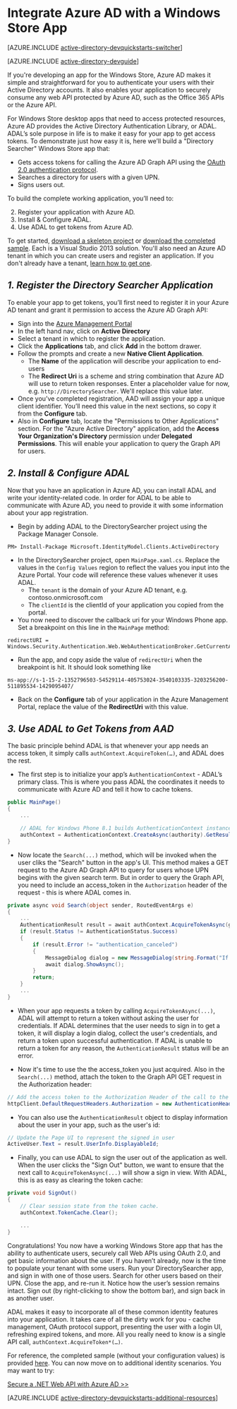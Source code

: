 <properties
    pageTitle="Azure AD Windows Store Getting Started | Microsoft Azure"
    description="How to build a Windows Store application that integrates with Azure AD for sign in and calls Azure AD protected APIs using OAuth."
    services="active-directory"
    documentationCenter="windows"
    authors="dstrockis"
    manager="mbaldwin"
    editor=""/>

<tags
    ms.service="active-directory"
    ms.workload="identity"
    ms.tgt_pltfrm="mobile-windows-store"
    ms.devlang="dotnet"
    ms.topic="article"
    ms.date="10/13/2015"
    ms.author="dastrock"/>


# Integrate Azure AD with a Windows Store App

[AZURE.INCLUDE [active-directory-devquickstarts-switcher](../../includes/active-directory-devquickstarts-switcher.md)]

[AZURE.INCLUDE [active-directory-devguide](../../includes/active-directory-devguide.md)]

If you're developing an app for the Windows Store, Azure AD makes it simple and straightforward for you to authenticate your users with their Active Directory accounts.  It also enables your application to securely consume any web API protected by Azure AD, such as the Office 365 APIs or the Azure API.

For Windows Store desktop apps that need to access protected resources, Azure AD provides the Active Directory Authentication Library, or ADAL.  ADAL’s sole purpose in life is to make it easy for your app to get access tokens.  To demonstrate just how easy it is, here we’ll build a "Directory Searcher" Windows Store app that:

-   Gets access tokens for calling the Azure AD Graph API using the [OAuth 2.0 authentication protocol](https://msdn.microsoft.com/library/azure/dn645545.aspx).
-   Searches a directory for users with a given UPN.
-   Signs users out.

To build the complete working application, you’ll need to:

2. Register your application with Azure AD.
3. Install & Configure ADAL.
5. Use ADAL to get tokens from Azure AD.

To get started, [download a skeleton project](https://github.com/AzureADQuickStarts/NativeClient-WindowsStore/archive/skeleton.zip) or [download the completed sample](https://github.com/AzureADQuickStarts/NativeClient-WindowsStore/archive/complete.zip).  Each is a Visual Studio 2013 solution.  You'll also need an Azure AD tenant in which you can create users and register an application.  If you don't already have a tenant, [learn how to get one](active-directory-howto-tenant.md).

## *1. Register the Directory Searcher Application*
To enable your app to get tokens, you’ll first need to register it in your Azure AD tenant and grant it permission to access the Azure AD Graph API:

-   Sign into the [Azure Management Portal](https://manage.windowsazure.com)
-   In the left hand nav, click on **Active Directory**
-   Select a tenant in which to register the application.
-   Click the **Applications** tab, and click **Add** in the bottom drawer.
-   Follow the prompts and create a new **Native Client Application**.
    -   The **Name** of the application will describe your application to end-users
    -   The **Redirect Uri** is a scheme and string combination that Azure AD will use to return token responses.  Enter a placeholder value for now, e.g. `http://DirectorySearcher`.  We'll replace this value later.
-   Once you’ve completed registration, AAD will assign your app a unique client identifier.  You’ll need this value in the next sections, so copy it from the **Configure** tab.
- Also in **Configure** tab, locate the "Permissions to Other Applications" section.  For the "Azure Active Directory" application, add the **Access Your Organization's Directory** permission under **Delegated Permissions**.  This will enable your application to query the Graph API for users.

## *2. Install & Configure ADAL*
Now that you have an application in Azure AD, you can install ADAL and write your identity-related code.  In order for ADAL to be able to communicate with Azure AD, you need to provide it with some information about your app registration.
-   Begin by adding ADAL to the DirectorySearcher project using the Package Manager Console.

```
PM> Install-Package Microsoft.IdentityModel.Clients.ActiveDirectory
```

-   In the DirectorySearcher project, open `MainPage.xaml.cs`.  Replace the values in the `Config Values` region to reflect the values you input into the Azure Portal.  Your code will reference these values whenever it uses ADAL.
    -   The `tenant` is the domain of your Azure AD tenant, e.g. contoso.onmicrosoft.com
    -   The `clientId` is the clientId of your application you copied from the portal.
-   You now need to discover the callback uri for your Windows Phone app.  Set a breakpoint on this line in the `MainPage` method:

```
redirectURI = Windows.Security.Authentication.Web.WebAuthenticationBroker.GetCurrentApplicationCallbackUri();
```
- Run the app, and copy aside the value of `redirectUri` when the breakpoint is hit.  It should look something like

```
ms-app://s-1-15-2-1352796503-54529114-405753024-3540103335-3203256200-511895534-1429095407/
```

- Back on the **Configure** tab of your application in the Azure Management Portal, replace the value of the **RedirectUri** with this value.  

## *3.  Use ADAL to Get Tokens from AAD*
The basic principle behind ADAL is that whenever your app needs an access token, it simply calls `authContext.AcquireToken(…)`, and ADAL does the rest.  

-   The first step is to initialize your app’s `AuthenticationContext` - ADAL’s primary class.  This is where you pass ADAL the coordinates it needs to communicate with Azure AD and tell it how to cache tokens.

```C#
public MainPage()
{
    ...

    // ADAL for Windows Phone 8.1 builds AuthenticationContext instances through a factory
    authContext = AuthenticationContext.CreateAsync(authority).GetResults();
}
```

- Now locate the `Search(...)` method, which will be invoked when the user cliks the "Search" button in the app's UI.  This method makes a GET request to the Azure AD Graph API to query for users whose UPN begins with the given search term.  But in order to query the Graph API, you need to include an access_token in the `Authorization` header of the request - this is where ADAL comes in.

```C#
private async void Search(object sender, RoutedEventArgs e)
{
    ...
    AuthenticationResult result = await authContext.AcquireTokenAsync(graphResourceId, clientId, redirectURI);
    if (result.Status != AuthenticationStatus.Success)
    {
        if (result.Error != "authentication_canceled")
        {
            MessageDialog dialog = new MessageDialog(string.Format("If the error continues, please contact your administrator.\n\nError: {0}\n\nError Description:\n\n{1}", result.Error, result.ErrorDescription), "Sorry, an error occurred while signing you in.");
            await dialog.ShowAsync();
        }
        return;
    }
    ...
}
```
- When your app requests a token by calling `AcquireTokenAsync(...)`, ADAL will attempt to return a token without asking the user for credentials.  If ADAL determines that the user needs to sign in to get a token, it will display a login dialog, collect the user's credentials, and return a token upon successful authentication.  If ADAL is unable to return a token for any reason, the `AuthenticationResult` status will be an error.

- Now it's time to use the the access_token you just acquired.  Also in the `Search(...)` method, attach the token to the Graph API GET request in the Authorization header:

```C#
// Add the access token to the Authorization Header of the call to the Graph API
httpClient.DefaultRequestHeaders.Authorization = new AuthenticationHeaderValue("Bearer", result.AccessToken);

```
- You can also use the `AuthenticationResult` object to display information about the user in your app, such as the user's id:

```C#
// Update the Page UI to represent the signed in user
ActiveUser.Text = result.UserInfo.DisplayableId;
```
- Finally, you can use ADAL to sign the user out of the application as well.  When the user clicks the "Sign Out" button, we want to ensure that the next call to `AcquireTokenAsync(...)` will show a sign in view.  With ADAL, this is as easy as clearing the token cache:

```C#
private void SignOut()
{
    // Clear session state from the token cache.
    authContext.TokenCache.Clear();

    ...
}
```

Congratulations! You now have a working Windows Store app that has the ability to authenticate users, securely call Web APIs using OAuth 2.0, and get basic information about the user.  If you haven’t already, now is the time to populate your tenant with some users.  Run your DirectorySearcher app, and sign in with one of those users.  Search for other users based on their UPN.  Close the app, and re-run it.  Notice how the user’s session remains intact.  Sign out (by right-clicking to show the bottom bar), and sign back in as another user.

ADAL makes it easy to incorporate all of these common identity features into your application.  It takes care of all the dirty work for you - cache management, OAuth protocol support, presenting the user with a login UI, refreshing expired tokens, and more.  All you really need to know is a single API call, `authContext.AcquireToken*(…)`.

For reference, the completed sample (without your configuration values) is provided [here](https://github.com/AzureADQuickStarts/NativeClient-WindowsStore/archive/complete.zip).  You can now move on to additional identity scenarios.  You may want to try:

[Secure a .NET Web API with Azure AD >>](active-directory-devquickstarts-webapi-dotnet.md)

[AZURE.INCLUDE [active-directory-devquickstarts-additional-resources](../../includes/active-directory-devquickstarts-additional-resources.md)]
 
